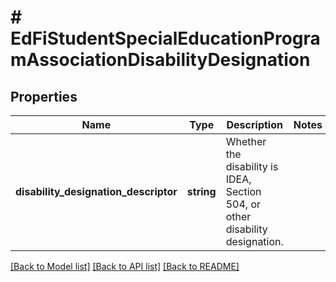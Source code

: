 # # EdFiStudentSpecialEducationProgramAssociationDisabilityDesignation

## Properties

Name | Type | Description | Notes
------------ | ------------- | ------------- | -------------
**disability_designation_descriptor** | **string** | Whether the disability is IDEA, Section 504, or other disability designation. |

[[Back to Model list]](../../README.md#models) [[Back to API list]](../../README.md#endpoints) [[Back to README]](../../README.md)
